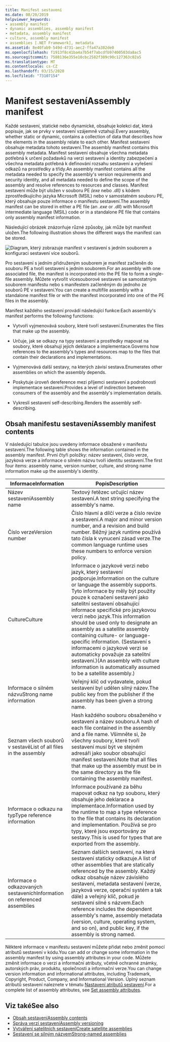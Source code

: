 ```yaml
---
title: Manifest sestavení
ms.date: 08/20/2019
helpviewer_keywords:
- assembly manifest
- dynamic assemblies, assembly manifest
- metadata, assembly manifest
- culture, assembly manifest
- assemblies [.NET Framework], metadata
ms.assetid: 8e40fab9-549d-4731-aec2-ffa47a382de0
ms.openlocfilehash: f1913f8c41ba4a7b54f7abcdfb97400503da8ac5
ms.sourcegitcommit: 7588136e355e10cbc2582f389c90c127363c02a5
ms.translationtype: MT
ms.contentlocale: cs-CZ
ms.lasthandoff: 03/15/2020
ms.locfileid: "73107154"
---
```

# <a name="assembly-manifest"></a><span data-ttu-id="48bc0-102">Manifest sestavení</span><span class="sxs-lookup"><span data-stu-id="48bc0-102">Assembly manifest</span></span>
<span data-ttu-id="48bc0-103">Každé sestavení, statické nebo dynamické, obsahuje kolekci dat, která popisuje, jak se prvky v sestavení vzájemně vztahují.</span><span class="sxs-lookup"><span data-stu-id="48bc0-103">Every assembly, whether static or dynamic, contains a collection of data that describes how the elements in the assembly relate to each other.</span></span> <span data-ttu-id="48bc0-104">Manifest sestavení obsahuje metadata tohoto sestavení.</span><span class="sxs-lookup"><span data-stu-id="48bc0-104">The assembly manifest contains this assembly metadata.</span></span> <span data-ttu-id="48bc0-105">Manifest sestavení obsahuje všechna metadata potřebná k určení požadavků na verzi sestavení a identity zabezpečení a všechna metadata potřebná k definování rozsahu sestavení a vyřešení odkazů na prostředky a třídy.</span><span class="sxs-lookup"><span data-stu-id="48bc0-105">An assembly manifest contains all the metadata needed to specify the assembly's version requirements and security identity, and all metadata needed to define the scope of the assembly and resolve references to resources and classes.</span></span> <span data-ttu-id="48bc0-106">Manifest sestavení může být uložen v souboru PE *(exe* nebo *.dll)* s kódem zprostředkujícího jazyka Microsoft (MSIL) nebo v samostatném souboru PE, který obsahuje pouze informace o manifestu sestavení.</span><span class="sxs-lookup"><span data-stu-id="48bc0-106">The assembly manifest can be stored in either a PE file (an *.exe* or *.dll*) with Microsoft intermediate language (MSIL) code or in a standalone PE file that contains only assembly manifest information.</span></span>  
  
 <span data-ttu-id="48bc0-107">Následující obrázek znázorňuje různé způsoby, jak může být manifest uložen.</span><span class="sxs-lookup"><span data-stu-id="48bc0-107">The following illustration shows the different ways the manifest can be stored.</span></span>  
  
 ![Diagram, který zobrazuje manifest v sestavení s jedním souborem a konfiguraci sestavení více souborů.](./media/manifest/assembly-types-diagram.gif)  
  
 <span data-ttu-id="48bc0-109">Pro sestavení s jedním přidruženým souborem je manifest začleněn do souboru PE a tvoří sestavení s jedním souborem.</span><span class="sxs-lookup"><span data-stu-id="48bc0-109">For an assembly with one associated file, the manifest is incorporated into the PE file to form a single-file assembly.</span></span> <span data-ttu-id="48bc0-110">Můžete vytvořit vícesouborové sestavení se samostatným souborem manifestu nebo s manifestem začleněným do jednoho ze souborů PE v sestavení.</span><span class="sxs-lookup"><span data-stu-id="48bc0-110">You can create a multifile assembly with a standalone manifest file or with the manifest incorporated into one of the PE files in the assembly.</span></span>  
  
 <span data-ttu-id="48bc0-111">Manifest každého sestavení provádí následující funkce:</span><span class="sxs-lookup"><span data-stu-id="48bc0-111">Each assembly's manifest performs the following functions:</span></span>  
  
- <span data-ttu-id="48bc0-112">Vytvoří vyjmenovává soubory, které tvoří sestavení.</span><span class="sxs-lookup"><span data-stu-id="48bc0-112">Enumerates the files that make up the assembly.</span></span>  
  
- <span data-ttu-id="48bc0-113">Určuje, jak se odkazy na typy sestavení a prostředky mapovat na soubory, které obsahují jejich deklarace a implementace.</span><span class="sxs-lookup"><span data-stu-id="48bc0-113">Governs how references to the assembly's types and resources map to the files that contain their declarations and implementations.</span></span>  
  
- <span data-ttu-id="48bc0-114">Vyjmenovává další sestavy, na kterých závisí sestava.</span><span class="sxs-lookup"><span data-stu-id="48bc0-114">Enumerates other assemblies on which the assembly depends.</span></span>  
  
- <span data-ttu-id="48bc0-115">Poskytuje úroveň dereference mezi příjemci sestavení a podrobnosti implementace sestavení.</span><span class="sxs-lookup"><span data-stu-id="48bc0-115">Provides a level of indirection between consumers of the assembly and the assembly's implementation details.</span></span>  
  
- <span data-ttu-id="48bc0-116">Vykreslí sestavení self-describing.</span><span class="sxs-lookup"><span data-stu-id="48bc0-116">Renders the assembly self-describing.</span></span>  
  
## <a name="assembly-manifest-contents"></a><span data-ttu-id="48bc0-117">Obsah manifestu sestavení</span><span class="sxs-lookup"><span data-stu-id="48bc0-117">Assembly manifest contents</span></span>  
 <span data-ttu-id="48bc0-118">V následující tabulce jsou uvedeny informace obsažené v manifestu sestavení.</span><span class="sxs-lookup"><span data-stu-id="48bc0-118">The following table shows the information contained in the assembly manifest.</span></span> <span data-ttu-id="48bc0-119">První čtyři položky: název sestavení, číslo verze, jazyková verze a informace o silném názvu tvoří identitu sestavení.</span><span class="sxs-lookup"><span data-stu-id="48bc0-119">The first four items: assembly name, version number, culture, and strong name information make up the assembly's identity.</span></span>  
  
|<span data-ttu-id="48bc0-120">Informace</span><span class="sxs-lookup"><span data-stu-id="48bc0-120">Information</span></span>|<span data-ttu-id="48bc0-121">Popis</span><span class="sxs-lookup"><span data-stu-id="48bc0-121">Description</span></span>|  
|-----------------|-----------------|  
|<span data-ttu-id="48bc0-122">Název sestavení</span><span class="sxs-lookup"><span data-stu-id="48bc0-122">Assembly name</span></span>|<span data-ttu-id="48bc0-123">Textový řetězec určující název sestavení.</span><span class="sxs-lookup"><span data-stu-id="48bc0-123">A text string specifying the assembly's name.</span></span>|  
|<span data-ttu-id="48bc0-124">Číslo verze</span><span class="sxs-lookup"><span data-stu-id="48bc0-124">Version number</span></span>|<span data-ttu-id="48bc0-125">Číslo hlavní a dílčí verze a číslo revize a sestavení.</span><span class="sxs-lookup"><span data-stu-id="48bc0-125">A major and minor version number, and a revision and build number.</span></span> <span data-ttu-id="48bc0-126">Běžný jazyk runtime používá tato čísla k vynucení zásad verze.</span><span class="sxs-lookup"><span data-stu-id="48bc0-126">The common language runtime uses these numbers to enforce version policy.</span></span>|  
|<span data-ttu-id="48bc0-127">Culture</span><span class="sxs-lookup"><span data-stu-id="48bc0-127">Culture</span></span>|<span data-ttu-id="48bc0-128">Informace o jazykové verzi nebo jazyk, který sestavení podporuje.</span><span class="sxs-lookup"><span data-stu-id="48bc0-128">Information on the culture or language the assembly supports.</span></span> <span data-ttu-id="48bc0-129">Tyto informace by měly být použity pouze k označení sestavení jako satelitní sestavení obsahující informace specifické pro jazykovou verzi nebo jazyk.</span><span class="sxs-lookup"><span data-stu-id="48bc0-129">This information should be used only to designate an assembly as a satellite assembly containing culture- or language-specific information.</span></span> <span data-ttu-id="48bc0-130">(Sestavení s informacemi o jazykové verzi se automaticky považuje za satelitní sestavení.)</span><span class="sxs-lookup"><span data-stu-id="48bc0-130">(An assembly with culture information is automatically assumed to be a satellite assembly.)</span></span>|  
|<span data-ttu-id="48bc0-131">Informace o silném názvu</span><span class="sxs-lookup"><span data-stu-id="48bc0-131">Strong name information</span></span>|<span data-ttu-id="48bc0-132">Veřejný klíč od vydavatele, pokud sestavení byl udělen silný název.</span><span class="sxs-lookup"><span data-stu-id="48bc0-132">The public key from the publisher if the assembly has been given a strong name.</span></span>|  
|<span data-ttu-id="48bc0-133">Seznam všech souborů v sestavě</span><span class="sxs-lookup"><span data-stu-id="48bc0-133">List of all files in the assembly</span></span>|<span data-ttu-id="48bc0-134">Hash každého souboru obsaženého v sestavení a název souboru.</span><span class="sxs-lookup"><span data-stu-id="48bc0-134">A hash of each file contained in the assembly and a file name.</span></span> <span data-ttu-id="48bc0-135">Všimněte si, že všechny soubory, které tvoří sestavení musí být ve stejném adresáři jako soubor obsahující manifest sestavení.</span><span class="sxs-lookup"><span data-stu-id="48bc0-135">Note that all files that make up the assembly must be in the same directory as the file containing the assembly manifest.</span></span>|  
|<span data-ttu-id="48bc0-136">Informace o odkazu na typ</span><span class="sxs-lookup"><span data-stu-id="48bc0-136">Type reference information</span></span>|<span data-ttu-id="48bc0-137">Informace používané za běhu mapovat odkaz na typ souboru, který obsahuje jeho deklarace a implementace.</span><span class="sxs-lookup"><span data-stu-id="48bc0-137">Information used by the runtime to map a type reference to the file that contains its declaration and implementation.</span></span> <span data-ttu-id="48bc0-138">Používá se pro typy, které jsou exportovány ze sestavy.</span><span class="sxs-lookup"><span data-stu-id="48bc0-138">This is used for types that are exported from the assembly.</span></span>|  
|<span data-ttu-id="48bc0-139">Informace o odkazovaných sestaveních</span><span class="sxs-lookup"><span data-stu-id="48bc0-139">Information on referenced assemblies</span></span>|<span data-ttu-id="48bc0-140">Seznam dalších sestavení, na která sestavení staticky odkazuje.</span><span class="sxs-lookup"><span data-stu-id="48bc0-140">A list of other assemblies that are statically referenced by the assembly.</span></span> <span data-ttu-id="48bc0-141">Každý odkaz obsahuje název závislého sestavení, metadata sestavení (verze, jazyková verze, operační systém a tak dále) a veřejný klíč, pokud je sestavení silné s názvem.</span><span class="sxs-lookup"><span data-stu-id="48bc0-141">Each reference includes the dependent assembly's name, assembly metadata (version, culture, operating system, and so on), and public key, if the assembly is strong named.</span></span>|  
  
 <span data-ttu-id="48bc0-142">Některé informace v manifestu sestavení můžete přidat nebo změnit pomocí atributů sestavení v kódu.</span><span class="sxs-lookup"><span data-stu-id="48bc0-142">You can add or change some information in the assembly manifest by using assembly attributes in your code.</span></span> <span data-ttu-id="48bc0-143">Můžete změnit informace o verzi a informační atributy, včetně ochranné známky, autorských práv, produktu, společnosti a informační verze.</span><span class="sxs-lookup"><span data-stu-id="48bc0-143">You can change version information and informational attributes, including Trademark, Copyright, Product, Company, and Informational Version.</span></span> <span data-ttu-id="48bc0-144">Úplný seznam atributů sestavení naleznete v tématu [Nastavení atributů sestavení](set-attributes.md).</span><span class="sxs-lookup"><span data-stu-id="48bc0-144">For a complete list of assembly attributes, see [Set assembly attributes](set-attributes.md).</span></span>  
  
## <a name="see-also"></a><span data-ttu-id="48bc0-145">Viz také</span><span class="sxs-lookup"><span data-stu-id="48bc0-145">See also</span></span>

- [<span data-ttu-id="48bc0-146">Obsah sestavení</span><span class="sxs-lookup"><span data-stu-id="48bc0-146">Assembly contents</span></span>](contents.md)
- [<span data-ttu-id="48bc0-147">Správa verzí sestavení</span><span class="sxs-lookup"><span data-stu-id="48bc0-147">Assembly versioning</span></span>](versioning.md)
- [<span data-ttu-id="48bc0-148">Vytváření satelitních sestavení</span><span class="sxs-lookup"><span data-stu-id="48bc0-148">Create satellite assemblies</span></span>](../../framework/resources/creating-satellite-assemblies-for-desktop-apps.md)
- [<span data-ttu-id="48bc0-149">Sestavení se silným názvem</span><span class="sxs-lookup"><span data-stu-id="48bc0-149">Strong-named assemblies</span></span>](strong-named.md)
